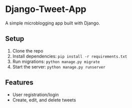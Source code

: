 # Django-Tweet-App

A simple microblogging app built with Django.

## Setup

1. Clone the repo
2. Install dependencies: `pip install -r requirements.txt`
3. Run migrations: `python manage.py migrate`
4. Start the server: `python manage.py runserver`

## Features

- User registration/login
- Create, edit, and delete tweets
